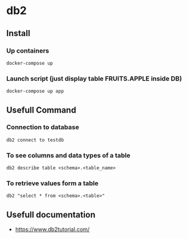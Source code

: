 # db2

## Install

### Up containers

    docker-compose up
    
### Launch script (just display table __FRUITS.APPLE__ inside DB)

    docker-compose up app   


## Usefull Command


### Connection to database

    db2 connect to testdb

### To see columns and data types of a table

    db2 describe table <schema>.<table_name>

### To retrieve values form a table

    db2 "select * from <schema>.<table>"


## Usefull documentation

- https://www.db2tutorial.com/
